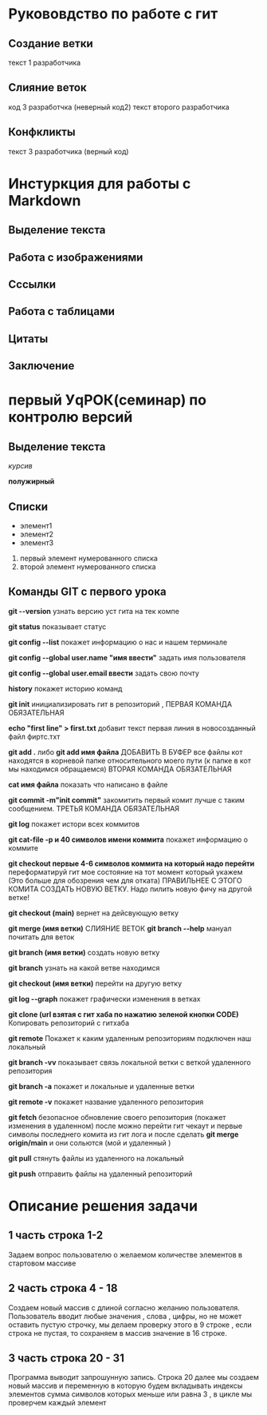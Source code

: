 # Рукововдство по работе с гит 

## Создание ветки 

текст 1 разработчика 

## Cлияние веток
код 3 разработчка (неверный код2)
текст второго разработчика 
## Конфкликты 

текст 3 разработчика (верный код)


 # Инстуркция для работы с Markdown

## Выделение  текста 

## Работа с изображениями 

## Cссылки 

## Работа с таблицами 

## Цитаты

## Заключение 


# первый УqРОК(семинар) по контролю версий 

## Выделение текста
*курсив* 

**полужирный**
 ## Списки
* элемент1
* элемент2
* элемент3

1. первый элемент нумерованного списка 
2. второй элемент нумерованного списка 


## Команды GIT с первого урока 
**git --version** 
узнать версию уст гита на тек компе 

**git status**
показывает статус 

**git config --list** 
покажет информацию о нас и нашем терминале 

**git config --global user.name "имя ввести"** 
задать имя пользователя 

**git config --global user.email ввести** 
задать свою почту 

**history** 
покажет историю команд

**git init** 
инициализировать гит в репозиторий , ПЕРВАЯ КОМАНДА ОБЯЗАТЕЛЬНАЯ 

**echo "first line" > first.txt** 
добавит текст первая линия в новосозданный файл фиртс.тхт

**git add .** либо **git add имя файла** 
ДОБАВИТЬ В БУФЕР все файлы кот находятся в корневой папке относительного моего пути (к папке в кот мы находимся обращаемся) ВТОРАЯ КОМАНДА ОБЯЗАТЕЛЬНАЯ

**cat имя файла**
показать что написано в файле 

**git commit -m"init commit"** 
закомитить первый комит лучше с таким сообщением. ТРЕТЬЯ  КОМАНДА ОБЯЗАТЕЛЬНАЯ 

**git log** 
покажет истори всех коммитов

**git cat-file -p и 40 символов имени коммита** 
покажет информацию о коммите 

**git checkout первые 4-6 символов коммита на который надо перейти**
переформатируй гит мое состояние на тот момент который укажем
(Это больше для обозрения чем для отката)
ПРАВИЛЬНЕЕ С ЭТОГО КОМИТА СОЗДАТЬ НОВУЮ ВЕТКУ.
Надо пилить новую фичу на другой ветке!

**git checkout (main)** 
вернет на дейсвующую ветку 

**git merge (имя ветки)** 
СЛИЯНИЕ ВЕТОК 
**git branch --help** 
мануал почитать для веток 

**git branch (имя ветки)** 
создать новую ветку 

**git branch** 
узнать на какой ветве находимся 

**git checkout (имя ветки)** 
перейти на другую ветку 

**git log --graph** 
покажет графически изменения в ветках 

 **git clone (url взятая с гит хаба по нажатию зеленой кнопки CODE)**
 Копировать репозиторий c гитхаба

 **git remote**
 Покажет к каким удаленным репозиториям подключен наш локальный 

 **git branch -vv** 
 показывает связь локальной ветки с веткой удаленного репозитория 

 **git branch -a** 
 покажет и локальные и удаленные ветки

 **git remote -v**
 покажет название удаленного репозитория 

**git fetch** 
безопасное обновление своего репозитория (покажет изменения в удаленном) после можно перейти гит чекаут и первые символы последнего комита из гит лога и после сделать **git merge origin/main** и они сольются (мой и удаленный )

**git pull** стянуть файлы из удаленного на локальный 

**git push** отправить файлы на удаленный репозиторий


# Описание решения задачи 

## 1 часть строка 1-2 

Задаем вопрос пользователю о желаемом количестве элементов в стартовом массиве 

## 2 часть строка 4 - 18 

Создаем новый массив с длиной согласно желанию пользователя.
Пользователь вводит любые значения , слова , цифры, но не может оставить пустую строчку,
мы делаем проверку этого в 9 строке , если строка не пустая, то сохраняем в массив значение в 16 строке.

## 3 часть строка 20 - 31 

Программа выводит запрошунную запись. Строка 20 
далее мы создаем новый массив и переменную в которую будем вкладывать индексы элементов 
сумма символов которых меньше или равна 3 , в цикле мы проверчем каждый элемент


